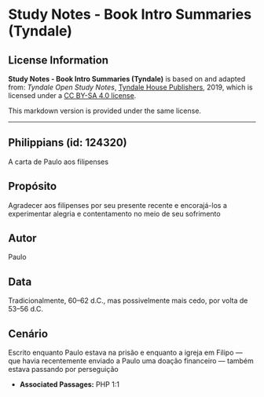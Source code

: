 # Study Notes - Book Intro Summaries (Tyndale)

## License Information

**Study Notes - Book Intro Summaries (Tyndale)** is based on and adapted from: _Tyndale Open Study Notes_, [Tyndale House Publishers](https://tyndaleopenresources.com/), 2019, which is licensed under a [CC BY-SA 4.0 license](https://creativecommons.org/licenses/by-sa/4.0/legalcode.en).

This markdown version is provided under the same license.



--------------------------------

## Philippians (id: 124320)

A carta de Paulo aos filipenses

Propósito
---------

Agradecer aos filipenses por seu presente recente e encorajá\-los a experimentar alegria e contentamento no meio de seu sofrimento

Autor
-----

Paulo

Data
----

Tradicionalmente, 60–62 d.C., mas possivelmente mais cedo, por volta de 53–56 d.C.

Cenário
-------

Escrito enquanto Paulo estava na prisão e enquanto a igreja em Filipo — que havia recentemente enviado a Paulo uma doação financeiro — também estava passando por perseguição

* **Associated Passages:** PHP 1:1

